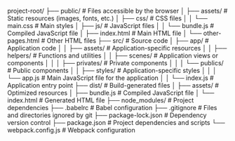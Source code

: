 <!-- In this project, the goal is to carry out a sports league in which a single-page web application (SPA) dashboard is implemented using Webpack and Babel. 
The dashboard contains various scenes, such as the main view, the home view, the news view, the teams view, and the team editing and configuration view. 
Each scene contains reusable components such as the footer, the navbar, the sidebar, and the login form, among others. 
There are several types of users who have different roles and abilities to develop teams, tournaments, and statistics. 
The project is carried out according to the best web development practices learned in programming class and uses clean code and modern technologies to optimize performance and code efficiency. -->


project-root/
├── public/                        # Files accessible by the browser
│   ├── assets/                    # Static resources (images, fonts, etc.)
│   ├── css/                       # CSS files
│   │   └── main.css               # Main styles
│   ├── js/                        # JavaScript files
│   │   └── bundle.js              # Compiled JavaScript file
│   ├── index.html                 # Main HTML file
│   └── other-pages.html           # Other HTML files
├── src/                           # Source code
│   ├── app/                       # Application code
│   │   ├── assets/                # Application-specific resources
│   │   ├── helpers/               # Functions and utilities
│   │   ├── scenes/                # Application views or components
│   │   │   ├── privates/          # Private components
│   │   │   └── publics/           # Public components
│   │   ├── styles/                # Application-specific styles
│   │   │   └── app.js             # Main JavaScript file for the application
│   │   └── index.js               # Application entry point
├── dist/                          # Build-generated files
│   ├── assets/                    # Optimized resources
│   ├── bundle.js                  # Compiled JavaScript file
│   └── index.html                 # Generated HTML file
├── node_modules/                  # Project dependencies
├── .babelrc                       # Babel configuration
├── .gitignore                     # Files and directories ignored by git
├── package-lock.json              # Dependency version control
├── package.json                   # Project dependencies and scripts
└── webpack.config.js              # Webpack configuration
